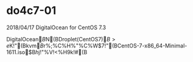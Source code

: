 # do4c7-01
2018/04/17
DigitalOcean for CentOS 7.3

DigitalOcean$B$N(BDroplet(CentOS7)$B>e$K!"(Bkvm$B$r%;%C%H%"%C%W$7!"(BCentOS-7-x86_64-Minimal-1611.iso$B$h$j!"%V!<%H$9$k!#(B
